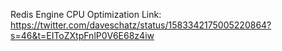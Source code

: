 Redis Engine CPU Optimization
Link: https://twitter.com/daveschatz/status/1583342175005220864?s=46&t=EIToZXtpFnlP0V6E68z4iw
